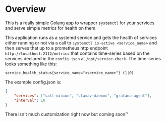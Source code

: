 # Overview

This is a really simple Golang app to wrapper `systemctl` for your services and serve simple metrics for health on them.

This application runs as a systemd service and gets the health of services either running or not via a call to `systemctl is-active <service_name>` and then serves that up to a prometheus http endpoint `http://localhost:2112/metrics` that contains time-series based on the services declared in the `config.json` at `/opt/service-check`. The time-series looks something like this:

```text
service_health_status{service_name="<service_name>"} (1|0)
```

The example config.json is:

```json
{
    "services": ["salt-minion", "clamav-daemon", "grafana-agent"],
    "interval": 10
}
```

There isn't much customization right now but coming soon:tm:
